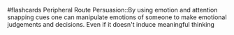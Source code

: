 #flashcards 
Peripheral Route Persuasion::By using emotion and attention snapping cues one can manipulate emotions of someone to make emotional judgements and decisions. Even if it doesn't induce meaningful thinking
